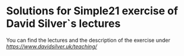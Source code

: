 # Solutions for Simple21 exercise of David Silver`s lectures
You can find the lectures and the description of the exercise under _https://www.davidsilver.uk/teaching/_  
